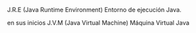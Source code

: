 J.R.E (Java Runtime Environment) Entorno de ejecución Java.

en sus inicios J.V.M (Java Virtual Machine) Máquina Virtual Java


